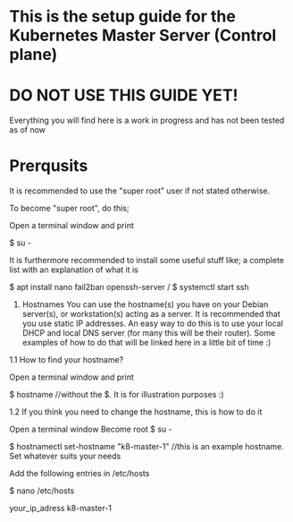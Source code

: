# This is the setup guide for the Kubernetes Master Server (Control plane)

# DO NOT USE THIS GUIDE YET!
Everything you will find here is a work in progress and has not been tested as of now

# Prerqusits
It is recommended to use the "super root" user if not stated otherwise.

To become "super root", do this;

Open a terminal window and print

$ su -


It is furthermore recommended to install some useful stuff like;  a complete list with an explanation of what it is

$ apt install nano fail2ban openssh-server /
$ systemctl start ssh



1. Hostnames
You can use the hostname(s) you have on your Debian server(s), or workstation(s) acting as a server.
It is recommended that you use static IP addresses. An easy way to do this is to use your local DHCP and local DNS server (for many this will be their router).
Some examples of how to do that will be linked here in a little bit of time :)


1.1 How to find your hostname?

Open a terminal window and print

$ hostname           //without the $. It is for illustration purposes :)



1.2 If you think you need to change the hostname, this is how to do it

Open a terminal window
Become root 
$ su -



$ hostnamectl set-hostname "k8-master-1"    //this is an example hostname. Set whatever suits your needs

Add the following entries in /etc/hosts

$ nano /etc/hosts

your_ip_adress  k8-master-1
